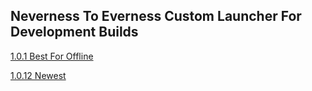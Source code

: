 ## Neverness To Everness Custom Launcher For Development Builds

[1.0.1 Best For Offline](http://yangxining20220818-test.oss-cn-beijing.aliyuncs.com/Internal/keitaro-gg/Launcher/KGGNeverness_To_Everness_1_0_1_dev.7z?OSSAccessKeyId=LTAI5tBd76UrtGyfCvYJYXeF&Expires=1733503636&Signature=HLiUeZage4WSzWIJOvg6xtnCVmA%3D)

[1.0.12 Newest](http://yangxining20220818-test.oss-cn-beijing.aliyuncs.com/Internal/keitaro-gg/Launcher/KGGNeverness_To_Everness_1_0_12_dev.7z?OSSAccessKeyId=LTAI5tBd76UrtGyfCvYJYXeF&Expires=1733503611&Signature=T%2Bqc%2FMssYlGs7StbJX%2Bl47149N4%3D)
